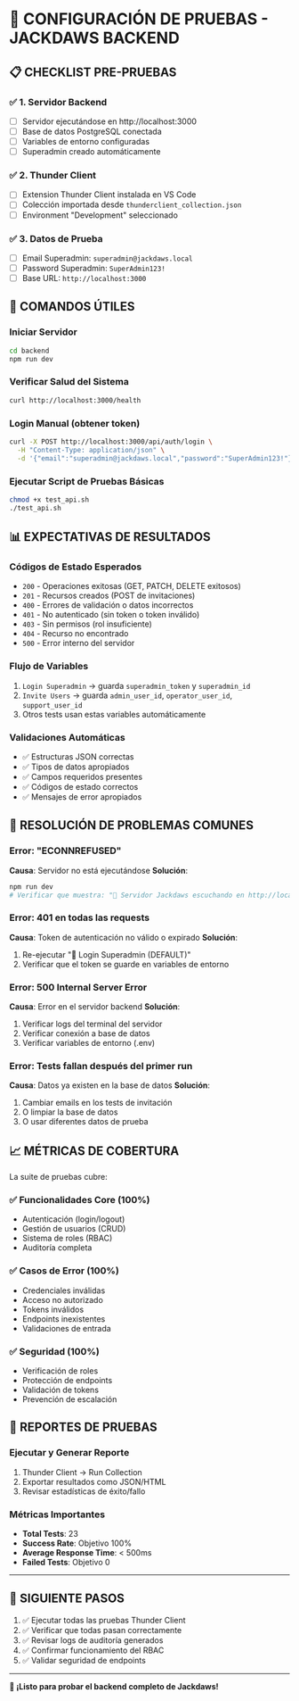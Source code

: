# 🧪 CONFIGURACIÓN DE PRUEBAS - JACKDAWS BACKEND

## 📋 CHECKLIST PRE-PRUEBAS

### ✅ 1. Servidor Backend
- [ ] Servidor ejecutándose en http://localhost:3000
- [ ] Base de datos PostgreSQL conectada
- [ ] Variables de entorno configuradas
- [ ] Superadmin creado automáticamente

### ✅ 2. Thunder Client
- [ ] Extension Thunder Client instalada en VS Code
- [ ] Colección importada desde `thunderclient_collection.json`
- [ ] Environment "Development" seleccionado

### ✅ 3. Datos de Prueba
- [ ] Email Superadmin: `superadmin@jackdaws.local`
- [ ] Password Superadmin: `SuperAdmin123!`
- [ ] Base URL: `http://localhost:3000`

## 🔧 COMANDOS ÚTILES

### Iniciar Servidor
```bash
cd backend
npm run dev
```

### Verificar Salud del Sistema
```bash
curl http://localhost:3000/health
```

### Login Manual (obtener token)
```bash
curl -X POST http://localhost:3000/api/auth/login \
  -H "Content-Type: application/json" \
  -d '{"email":"superadmin@jackdaws.local","password":"SuperAdmin123!"}'
```

### Ejecutar Script de Pruebas Básicas
```bash
chmod +x test_api.sh
./test_api.sh
```

## 📊 EXPECTATIVAS DE RESULTADOS

### Códigos de Estado Esperados
- `200` - Operaciones exitosas (GET, PATCH, DELETE exitosos)
- `201` - Recursos creados (POST de invitaciones)
- `400` - Errores de validación o datos incorrectos
- `401` - No autenticado (sin token o token inválido)
- `403` - Sin permisos (rol insuficiente)
- `404` - Recurso no encontrado
- `500` - Error interno del servidor

### Flujo de Variables
1. `Login Superadmin` → guarda `superadmin_token` y `superadmin_id`
2. `Invite Users` → guarda `admin_user_id`, `operator_user_id`, `support_user_id`
3. Otros tests usan estas variables automáticamente

### Validaciones Automáticas
- ✅ Estructuras JSON correctas
- ✅ Tipos de datos apropiados
- ✅ Campos requeridos presentes
- ✅ Códigos de estado correctos
- ✅ Mensajes de error apropiados

## 🚨 RESOLUCIÓN DE PROBLEMAS COMUNES

### Error: "ECONNREFUSED"
**Causa**: Servidor no está ejecutándose
**Solución**:
```bash
npm run dev
# Verificar que muestra: "🚀 Servidor Jackdaws escuchando en http://localhost:3000"
```

### Error: 401 en todas las requests
**Causa**: Token de autenticación no válido o expirado
**Solución**:
1. Re-ejecutar "🔑 Login Superadmin (DEFAULT)"
2. Verificar que el token se guarde en variables de entorno

### Error: 500 Internal Server Error
**Causa**: Error en el servidor backend
**Solución**:
1. Verificar logs del terminal del servidor
2. Verificar conexión a base de datos
3. Verificar variables de entorno (.env)

### Error: Tests fallan después del primer run
**Causa**: Datos ya existen en la base de datos
**Solución**:
1. Cambiar emails en los tests de invitación
2. O limpiar la base de datos
3. O usar diferentes datos de prueba

## 📈 MÉTRICAS DE COBERTURA

La suite de pruebas cubre:

### ✅ Funcionalidades Core (100%)
- Autenticación (login/logout)
- Gestión de usuarios (CRUD)
- Sistema de roles (RBAC)
- Auditoría completa

### ✅ Casos de Error (100%)
- Credenciales inválidas
- Acceso no autorizado
- Tokens inválidos
- Endpoints inexistentes
- Validaciones de entrada

### ✅ Seguridad (100%)
- Verificación de roles
- Protección de endpoints
- Validación de tokens
- Prevención de escalación

## 📝 REPORTES DE PRUEBAS

### Ejecutar y Generar Reporte
1. Thunder Client → Run Collection
2. Exportar resultados como JSON/HTML
3. Revisar estadísticas de éxito/fallo

### Métricas Importantes
- **Total Tests**: 23
- **Success Rate**: Objetivo 100%
- **Average Response Time**: < 500ms
- **Failed Tests**: Objetivo 0

---

## 🎯 SIGUIENTE PASOS

1. ✅ Ejecutar todas las pruebas Thunder Client
2. ✅ Verificar que todas pasan correctamente
3. ✅ Revisar logs de auditoría generados
4. ✅ Confirmar funcionamiento del RBAC
5. ✅ Validar seguridad de endpoints

---

**🚀 ¡Listo para probar el backend completo de Jackdaws!**
